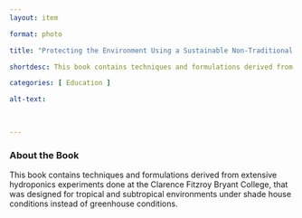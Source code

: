 ```yaml
---
layout: item 

format: photo 

title: "Protecting the Environment Using a Sustainable Non-Traditional Agricultural Approach (HYDROPONICS)"

shortdesc: This book contains techniques and formulations derived from extensive hydroponics experiments done at the Clarence Fitzroy Bryant College.

categories: [ Education ] 

alt-text:  

 

--- 
```




### About the Book

This book contains techniques and formulations derived from extensive hydroponics experiments done at the Clarence Fitzroy Bryant College, that was designed for tropical and subtropical environments under shade house conditions instead of greenhouse conditions.
